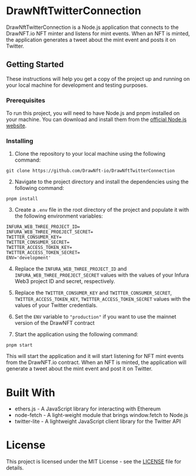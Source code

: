# DrawNftTwitterConnection

DrawNftTwitterConnection is a Node.js application that connects to the DrawNFT.io NFT minter and listens for mint events. When an NFT is minted, the application generates a tweet about the mint event and posts it on Twitter.

## Getting Started

These instructions will help you get a copy of the project up and running on your local machine for development and testing purposes.

### Prerequisites

To run this project, you will need to have Node.js and pnpm installed on your machine. You can download and install them from the [official Node.js website](https://nodejs.org/en/download/).

### Installing

1. Clone the repository to your local machine using the following command:

```
git clone https://github.com/DrawNft-io/DrawNftTwitterConnection
```
2. Navigate to the project directory and install the dependencies using the following command:

```
pnpm install
```

3. Create a `.env` file in the root directory of the project and populate it with the following environment variables:

```
INFURA_WEB_THREE_PROJECT_ID=
INFURA_WEB_THREE_PROEJECT_SECRET=
TWITTER_CONSUMER_KEY=
TWITTER_CONSUMER_SECRET=
TWITTER_ACCESS_TOKEN_KEY=
TWITTER_ACCESS_TOKEN_SECRET=
ENV='development'
```

4. Replace the `INFURA_WEB_THREE_PROJECT_ID` and `INFURA_WEB_THREE_PROEJECT_SECRET` values with the values of your Infura Web3 project ID and secret, respectively.

5. Replace the `TWITTER_CONSUMER_KEY` and `TWITTER_CONSUMER_SECRET`, `TWITTER_ACCESS_TOKEN_KEY`, `TWITTER_ACCESS_TOKEN_SECRET` values with the values of your Twitter credentials.


6. Set the `ENV` variable to `"production"` if you want to use the mainnet version of the DrawNFT contract

7. Start the application using the following command:

```
pnpm start
```

This will start the application and it will start listening for NFT mint events from the DrawNFT.io contract. When an NFT is minted, the application will generate a tweet about the mint event and post it on Twitter.

# Built With

* ethers.js - A JavaScript library for interacting with Ethereum
* node-fetch - A light-weight module that brings window.fetch to Node.js
* twitter-lite - A lightweight JavaScript client library for the Twitter API

# License
This project is licensed under the MIT License - see the [LICENSE](LICENSE) file for details.